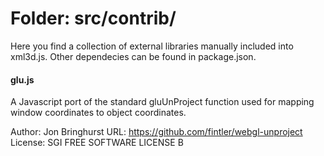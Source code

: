 Folder: src/contrib/
========

Here you find a collection of external libraries manually included into xml3d.js. Other dependecies can be found in package.json.

#### glu.js ####

A Javascript port of the standard gluUnProject function
used for mapping window coordinates to object coordinates.

Author: Jon Bringhurst
URL: https://github.com/fintler/webgl-unproject
License: SGI FREE SOFTWARE LICENSE B

